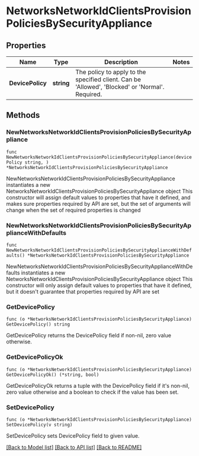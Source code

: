 # NetworksNetworkIdClientsProvisionPoliciesBySecurityAppliance

## Properties

Name | Type | Description | Notes
------------ | ------------- | ------------- | -------------
**DevicePolicy** | **string** | The policy to apply to the specified client. Can be &#39;Allowed&#39;, &#39;Blocked&#39; or &#39;Normal&#39;. Required. | 

## Methods

### NewNetworksNetworkIdClientsProvisionPoliciesBySecurityAppliance

`func NewNetworksNetworkIdClientsProvisionPoliciesBySecurityAppliance(devicePolicy string, ) *NetworksNetworkIdClientsProvisionPoliciesBySecurityAppliance`

NewNetworksNetworkIdClientsProvisionPoliciesBySecurityAppliance instantiates a new NetworksNetworkIdClientsProvisionPoliciesBySecurityAppliance object
This constructor will assign default values to properties that have it defined,
and makes sure properties required by API are set, but the set of arguments
will change when the set of required properties is changed

### NewNetworksNetworkIdClientsProvisionPoliciesBySecurityApplianceWithDefaults

`func NewNetworksNetworkIdClientsProvisionPoliciesBySecurityApplianceWithDefaults() *NetworksNetworkIdClientsProvisionPoliciesBySecurityAppliance`

NewNetworksNetworkIdClientsProvisionPoliciesBySecurityApplianceWithDefaults instantiates a new NetworksNetworkIdClientsProvisionPoliciesBySecurityAppliance object
This constructor will only assign default values to properties that have it defined,
but it doesn't guarantee that properties required by API are set

### GetDevicePolicy

`func (o *NetworksNetworkIdClientsProvisionPoliciesBySecurityAppliance) GetDevicePolicy() string`

GetDevicePolicy returns the DevicePolicy field if non-nil, zero value otherwise.

### GetDevicePolicyOk

`func (o *NetworksNetworkIdClientsProvisionPoliciesBySecurityAppliance) GetDevicePolicyOk() (*string, bool)`

GetDevicePolicyOk returns a tuple with the DevicePolicy field if it's non-nil, zero value otherwise
and a boolean to check if the value has been set.

### SetDevicePolicy

`func (o *NetworksNetworkIdClientsProvisionPoliciesBySecurityAppliance) SetDevicePolicy(v string)`

SetDevicePolicy sets DevicePolicy field to given value.



[[Back to Model list]](../README.md#documentation-for-models) [[Back to API list]](../README.md#documentation-for-api-endpoints) [[Back to README]](../README.md)


